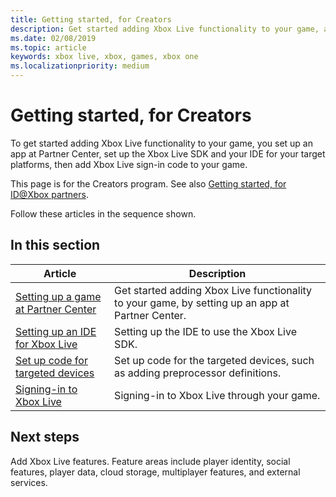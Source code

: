 ```yaml
---
title: Getting started, for Creators
description: Get started adding Xbox Live functionality to your game, as part of the Creators program.
ms.date: 02/08/2019
ms.topic: article
keywords: xbox live, xbox, games, xbox one
ms.localizationpriority: medium
---
```

# Getting started, for Creators

To get started adding Xbox Live functionality to your game, you set up an app at Partner Center, set up the Xbox Live SDK and your IDE for your target platforms, then add Xbox Live sign-in code to your game.

This page is for the Creators program.
See also [Getting started, for ID@Xbox partners](../id-managed-partners/index.md).

Follow these articles in the sequence shown.


## In this section

| Article | Description |
|---------|-------------|
| [Setting up a game at Partner Center](setup-partner-center.md) | Get started adding Xbox Live functionality to your game, by setting up an app at Partner Center. |
| [Setting up an IDE for Xbox Live](set-up-ide/index.md) | Setting up the IDE to use the Xbox Live SDK. |
| [Set up code for targeted devices](setup-targets.md) | Set up code for the targeted devices, such as adding preprocessor definitions. |
| [Signing-in to Xbox Live](sign-in.md) | Signing-in to Xbox Live through your game. |


## Next steps

Add Xbox Live features.
Feature areas include player identity, social features, player data, cloud storage, multiplayer features, and external services.
